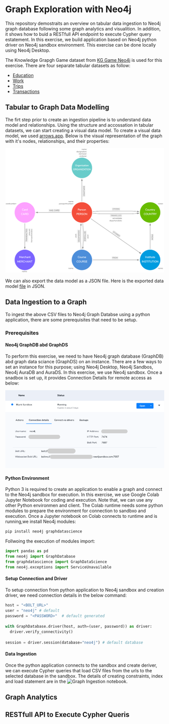 # Graph Exploration with Neo4j

This repository demostraits an overview on tabular data ingestion to Neo4j graph database following some graph analytics and visualition. In addition, it shows how to buid a RESTfull API endpoint to execute Cypher query estatement. In this exercise, we build application based on Neo4j python driver on Neo4j sandbox environment. This exercise can be done locally using Neo4j Desktop.

The Knowledge Grapgh Game dataset from [KG Game Neo4j]() is used for this exercise. There are four separate tabular datasets as follow:

- [Education](./data/sng_education.csv)
- [Work](./data/sng_work.csv)
- [Trips](./data/sng_trips.csv)
- [Transactions](./data/sng_transaction.csv)

## Tabular to Graph Data Modelling

The firt step prior to create an ingestion pipeline is to understand data model and relationships. Using the structure and accossation in tabular datasets, we can start creating a visual data model. To create a visual data model, we used [arrows.app](https://arrows.app/). Below is the visual representation of the graph with it's nodes, relationships, and their properties:

![Graph Data Model](./data_model/graph_explorer.png)

We can also export the data model as a JSON file. Here is the exported data model [file](./data_model/graph_exploere.josn) in JSON.

## Data Ingestion to a Graph

To ingest the above CSV files to Neo4j Graph Databse using a python application, there are some prerequisites that need to be setup.

### Prerequisites

#### Neo4j GraphDB abd GraphDS
To perform this exercise, we need to have Neo4j graph database (GraphDB) abd graph data sciance (GraphDS) on an instance. There are a few ways to set an instance for this purpose; using Neo4j Desktop, Neo4j Sandbos, Neo4j AuraDB and AuraDS. In this exercise, we use Neo4j sandbox. Once a snadbox is set up, it provides Connection Details for remote access as below: 

![Connection Details](./images/connection_details.png)

#### Python Environment
Python 3 is required to create an application to enable a graph and connect to the Neo4j sandbox for execution. In this exercise, we use Google Colab Jupyter Notebook for coding and execution. Note that, we can use any other Python environmen and client. The Colab runtime needs some python modules to prepare the environment for connection to sandbxo and execution. Once a Jupyter notebook on Colab connects to runtime and is running,we install Neo4j modules:

```bash
pip install neo4j graphdatascience
```

Follwoing the execution of modules import:

```python
import pandas as pd
from neo4j import GraphDatabase
from graphdatascience import GraphDataScience
from neo4j.exceptions import ServiceUnavailable
```

#### Setup Connection and Driver
To setup connection from python application to Neo4j sandbox and creation driver, we need connection details in the below command:

```python
host = "<BOLT_URL>" 
user = "neo4j" # default
password = "<PASSWORD>"  # default generated

with GraphDatabase.driver(host, auth=(user, password)) as driver:
  driver.verify_connectivity()

session = driver.session(database="neo4j") # default database
```

#### Data Ingestion
Once the python application connects to the sandbox and create deriver, we can execute Cypher queries that load CSV files from the urls to the selected database in the sandbox. The details of creating constraints, index and load statement are in the ![Graph Ingestion](./src/graph_ingestion.ipynb) notebook.


## Graph Analytics

## RESTfull API to Execute Cypher Queris
